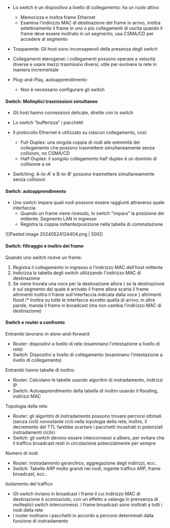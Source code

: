 - Lo switch è un dispositivo a livello di collegamento: ha un ruolo attivo
	- Memorizza e inoltra frame Ethernet
	- Esamina l'indirizzo MAC di destinazione del frame in arrivo, inoltra selettivamente il frame in uno o più collegamenti di uscita quando il frame deve essere inoltrato in un segmento, usa CSMA/CD per accedere al segmento

- Trasparente: Gli host sono inconsapevoli della presenza degli switch
- Collegamenti eterogenei: i collegamenti possono operare a velocità diverse e usare mezzi trasmissivi diversi; utile per evolvere la rete in maniera incrementale
- Plug-and-Play, autoapprendimento
	- Non è necessario configurare gli switch

#### Switch: Molteplici trasmissioni simultanee
- Gli host hanno connessioni delicate, dirette con lo switch
- Lo switch "bufferizza" i pacchetti
- Il protocollo Ethernet è utilizzato su ciascun collegamento, così:
	- Full-Duplex: una singola coppia di nodi alle estremità del collegamento che possono trasmettere simultaneamente senza collisioni, no CSMA/CD
	- Half-Duplex: il songolo collegamento half duplex è un dominio di collisione a sè

- Switching: A-to-A' e B-to-B' possono trasmettere simultaneamente senza collisioni


#### Switch: autoapprendimento
- Uno switch impara quali nodi possono essere raggiunti attraverso quale interfaccia
	- Quando un frame viene ricevuto, lo switch "impara" la posizione del mittente: Segmento LAN in ingresso
	- Registra la coppia mittente/posizione nella tabella di commutazione

![[Pasted image 20240524124404.png | 500]]

#### Switch: filtraggio e inoltro dei frame
Quando uno switch riceve un frame:
1) Registra il collegamento in ingresso e l'indirizzo MAC dell'host mittente
2) Indicizza la tabella degli switch utilizzando l'indirizzo MAC di destinazione
3) Se viene trovata una voce per la destinazione
	allora {
		se la destinazione è sul segmento dal quale è arrivato il frame allora
		scarta il frame
		altrimenti inoltra il frame sull'interfaccia indicata dalla voce
		}
		altrimenti flood /* Inoltra su tutte le interfacce eccetto quella di arrivo; in altre parole, manda il frame in broadcast (ma non cambia l'indirizzo MAC di destinazione)

#### Switch e router a confronto
Entrambi lavorano in store-and-forward:
- Router: dispositivi a livello di rete (esaminano l'intestazione a livello di rete)
- Switch: Dispositivi a livello di collegamento (esaminano l'intestazione a livello di collegamento)

Entrambi hanno tabelle di inoltro:
- Router: Calcolano le tabelle usando algoritmi di instradamento, indirizzi IP
- Switch: Autoapprendimento della tabella di inoltro usando il flooding, indirizzi MAC

Topologia della rete:
- Router: gli algoritmi di instradamento possono trovare percorsi ottimali (senza cicli) nonostante cicli nella topologia della rete; Inoltre, il decremento del TTL farebbe scartare i pacchetti incastrati in potenziali instradamenti ciclici
- Switch: gli switch devono essere interconnessi a albero, per evitare che il traffico broadcast resti in circolazione potenzialmente per sempre

Numero di nodi
- Router: instradamento gerarchico, aggregazione degli indirizzi, ecc..
- Switch: Tabelle ARP molto grandi nei nodi, ingente traffico ARP, frame broadcast, ecc..

Isolamento del traffico
- Gli switch inviano in broadcast i frame il cui indirizzo MAC di destinazione è sconosciuto, con un effetto a valanga in prensenza di molteplici switch interconnessi. I frame broadcast sono inoltrati a tutti i nodi della rete
- I router inoltrano i pacchetti in accordo a percorsi determinati dalla funzione di instradamento


